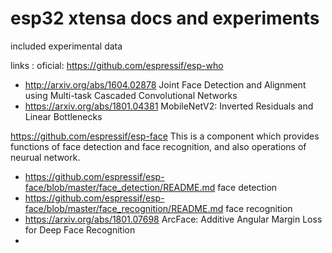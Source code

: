 # esp32 xtensa docs and experiments

included experimental data



links :
oficial:
https://github.com/espressif/esp-who
- http://arxiv.org/abs/1604.02878 Joint Face Detection and Alignment using Multi-task Cascaded Convolutional Networks
- https://arxiv.org/abs/1801.04381 MobileNetV2: Inverted Residuals and Linear Bottlenecks


https://github.com/espressif/esp-face This is a component which provides functions of face detection and face recognition, and also operations of neurual network.
- https://github.com/espressif/esp-face/blob/master/face_detection/README.md face detection
- https://github.com/espressif/esp-face/blob/master/face_recognition/README.md face recognition
- https://arxiv.org/abs/1801.07698 ArcFace: Additive Angular Margin Loss for Deep Face Recognition
-

